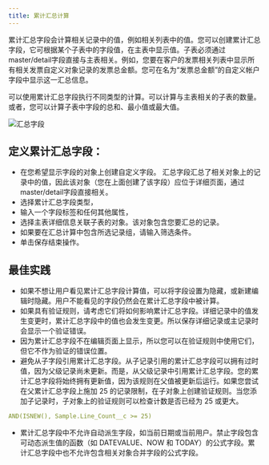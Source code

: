 ```yaml
---
title: 累计汇总计算
---
```


累计汇总字段会计算相关记录中的值，例如相关列表中的值。您可以创建累计汇总字段，它可根据某个子表中的字段值，在主表中显示值。子表必须通过master/detail字段直接与主表相关。例如，您要在客户的发票相关列表中显示所有相关发票自定义对象记录的发票总金额。您可在名为“发票总金额”的自定义帐户字段中显示这一汇总信息。

可以使用累计汇总字段执行不同类型的计算。可以计算与主表相关的子表的数量。或者，您可以计算子表中字段的总和、最小值或最大值。

![汇总字段](/assets/platform/summary.png)

## 定义累计汇总字段：

- 在您希望显示字段的对象上创建自定义字段。 汇总字段汇总了相关对象上的记录中的值，因此该对象（您在上面创建了该字段）应位于详细页面，通过master/detail字段直接相关。
- 选择累计汇总字段类型，
- 输入一个字段标签和任何其他属性，
- 选择主表详细信息关联子表的对象。该对象包含您要汇总的记录。
- 如果要在汇总计算中包含所选记录组，请输入筛选条件。
- 单击保存结束操作。

<!-- ## 选择汇总类型：

- COUNT：相关记录的总数。
- SUM：对在要聚合的字段选项中选择的字段中的值进行加总。仅数字、金额和百分比字段可用。
- MIN：显示所有直接相关记录中在要聚合的字段选项中选择的字段的最小值。仅数字、金额、百分比、日期和日期/时间字段可用。
- MAX：显示所有直接相关记录中在要聚合的字段选项中选择的字段的最大值。仅数字、金额、百分比、日期和日期/时间字段可用。 -->

## 最佳实践

- 如果不想让用户看见累计汇总字段计算值，可以将字段设置为隐藏，或新建编辑时隐藏。用户不能看见的字段仍然会在累计汇总字段中被计算。
- 如果具有验证规则，请考虑它们将如何影响累计汇总字段。详细记录中的值发生变更时，累计汇总字段中的值也会发生变更。所以保存详细记录或主记录时会显示一个验证错误。
- 因为累计汇总字段不在编辑页面上显示，所以您可以在验证规则中使用它们，但它不作为验证的错误位置。
- 避免从子字段引用累计汇总字段。从子记录引用的累计汇总字段可以拥有过时值，因为父级记录尚未更新。而是，从父级记录中引用累计汇总字段。您的累计汇总字段将始终拥有更新值，因为该规则在父值被更新后运行。如果您尝试在父累计汇总字段上施加 25 的记录限制，在子对象上创建验证规则。当您添加子记录时，子对象上的验证规则可以检查计数是否已经为 25 或更大。

```yaml
AND(ISNEW(), Sample.Line_Count__c >= 25)
```

- 累计汇总字段中不允许自动派生字段，如当前日期或当前用户。禁止字段包含可动态派生值的函数（如 DATEVALUE、NOW 和 TODAY）的公式字段。累计汇总字段中也不允许包含相关对象合并字段的公式字段。